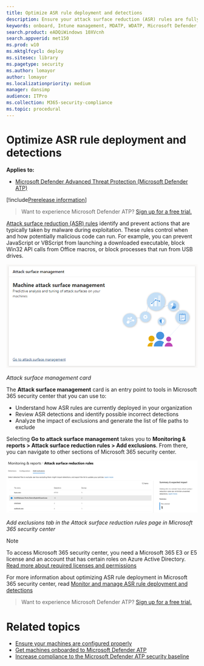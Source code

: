 ```yaml
---
title: Optimize ASR rule deployment and detections
description: Ensure your attack surface reduction (ASR) rules are fully deployed and optimized to effectively identify and prevent actions that are typically taken by malware during exploitation. 
keywords: onboard, Intune management, MDATP, WDATP, Microsoft Defender, Windows Defender, advanced threat protection, attack surface reduction, ASR, security baseline
search.product: eADQiWindows 10XVcnh
search.appverid: met150
ms.prod: w10
ms.mktglfcycl: deploy
ms.sitesec: library
ms.pagetype: security
ms.author: lomayor
author: lomayor
ms.localizationpriority: medium
manager: dansimp
audience: ITPro
ms.collection: M365-security-compliance 
ms.topic: procedural
---
```


# Optimize ASR rule deployment and detections

**Applies to:**
- [Microsoft Defender Advanced Threat Protection (Microsoft Defender ATP)](https://go.microsoft.com/fwlink/p/?linkid=2069559)

[!include[Prerelease information](prerelease.md)]

>Want to experience Microsoft Defender ATP? [Sign up for a free trial.](https://www.microsoft.com/en-us/WindowsForBusiness/windows-atp?ocid=docs-wdatp-onboardconfigure-abovefoldlink)

[Attack surface reduction (ASR) rules](../windows-defender-exploit-guard/attack-surface-reduction-exploit-guard.md) identify and prevent actions that are typically taken by malware during exploitation. These rules control when and how potentially malicious code can run. For example, you can prevent JavaScript or VBScript from launching a downloaded executable, block Win32 API calls from Office macros, or block processes that run from USB drives.

![Attack surface management card](images/secconmgmt_asr_card.png)

*Attack surface management card*

The **Attack surface management** card is an entry point to tools in Microsoft 365 security center that you can use to:

- Understand how ASR rules are currently deployed in your organization
- Review ASR detections and identify possible incorrect detections
- Analyze the impact of exclusions and generate the list of file paths to exclude

Selecting **Go to attack surface management** takes you to **Monitoring & reports > Attack surface reduction rules > Add exclusions**. From there, you can navigate to other sections of Microsoft 365 security center.

![Add exclusions tab in the Attack surface reduction rules page in Microsoft 365 security center](images/secconmgmt_asr_m365exlusions.png)

*Add exclusions tab in the Attack surface reduction rules page in Microsoft 365 security center*

>[!NOTE]
>To access Microsoft 365 security center, you need a Microsoft 365 E3 or E5 license and an account that has certain roles on Azure Active Directory. [Read more about required licenses and permissions](https://docs.microsoft.com/office365/securitycompliance/microsoft-security-and-compliance#required-licenses-and-permissions)

For more information about optimizing ASR rule deployment in Microsoft 365 security center, read [Monitor and manage ASR rule deployment and detections](https://docs.microsoft.com/office365/securitycompliance/monitor-devices#monitor-and-manage-asr-rule-deployment-and-detections) 

>Want to experience Microsoft Defender ATP? [Sign up for a free trial.](https://www.microsoft.com/en-us/WindowsForBusiness/windows-atp?ocid=docs-wdatp-onboardconfigure-belowfoldlink)

# Related topics
- [Ensure your machines are configured properly](configure-machines.md)
- [Get machines onboarded to Microsoft Defender ATP](configure-machines-onboaring.md)
- [Increase compliance to the Microsoft Defender ATP security baseline](configure-machines-security-baseline.md)